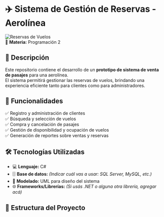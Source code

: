 # ✈️ Sistema de Gestión de Reservas - Aerolínea  

![Reservas de Vuelos](https://img.shields.io/badge/Proyecto-Aerolínea-blue)  
📌 **Materia:** Programación 2  

## 📖 Descripción  
Este repositorio contiene el desarrollo de un **prototipo de sistema de venta de pasajes** para una aerolínea.  
El sistema permitirá gestionar las reservas de vuelos, brindando una experiencia eficiente tanto para clientes como para administradores.  

## 🔹 Funcionalidades  
✅ Registro y administración de clientes  
✅ Búsqueda y selección de vuelos  
✅ Compra y cancelación de pasajes  
✅ Gestión de disponibilidad y ocupación de vuelos  
✅ Generación de reportes sobre ventas y reservas  

## 🛠️ Tecnologías Utilizadas  
- 💻 **Lenguaje:** C#  
- 🗄️ **Base de datos:** _(Indicar cuál vas a usar: SQL Server, MySQL, etc.)_  
- 📐 **Modelado:** UML para diseño del sistema  
- 🌐 **Frameworks/Librerías:** _(Si usás .NET o alguna otra librería, agregar acá)_  

## 📂 Estructura del Proyecto  
